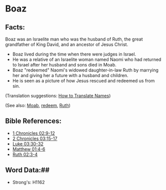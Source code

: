 # Boaz #

## Facts: ##

Boaz was an Israelite man who was the husband of Ruth, the great grandfather of King David, and an ancestor of Jesus Christ.

 * Boaz lived during the time when there were judges in Israel.
 * He was a relative of an Israelite woman named Naomi who had returned to Israel after her husband and sons died in Moab.
 * Boaz "redeemed" Naomi's widowed daughter-in-law Ruth by marrying her and giving her a future with a husband and children.
 * He is seen as a picture of how Jesus rescued and redeemed us from sin.

(Translation suggestions: [How to Translate Names](rc://en/ta/man/translate/translate-names))

(See also: [Moab](../other/moab.md), [redeem](../kt/redeem.md), [Ruth](../other/ruth.md))

## Bible References: ##

* [1 Chronicles 02:9-12](rc://en/tn/help/1ch/02/09)
* [2 Chronicles 03:15-17](rc://en/tn/help/2ch/03/15)
* [Luke 03:30-32](rc://en/tn/help/luk/03/30)
* [Matthew 01:4-6](rc://en/tn/help/mat/01/04)
* [Ruth 02:3-4](rc://en/tn/help/rut/02/03)

## Word Data:##

* Strong's: H1162


